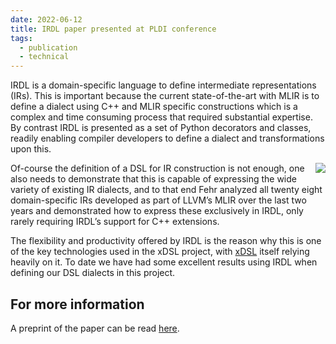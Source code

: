 ```yaml
---
date: 2022-06-12
title: IRDL paper presented at PLDI conference
tags:
  - publication
  - technical
---
```


IRDL is a domain-specific language to define intermediate representations (IRs).
This is important because the current state-of-the-art with MLIR is to define a
dialect using C++ and MLIR specific constructions which is a complex and time
consuming process that required substantial expertise. By contrast IRDL is
presented as a set of Python decorators and classes, readily enabling compiler
developers to define a dialect and transformations upon this.

<img src="https://grosser.science/static/2c333a6fc8c8e4a7fcac0b438b1a5da9/6218f/fehr-2022-irdl.webp" align="right">

Of-course the definition of a DSL for IR construction is not enough, one also
needs to demonstrate that this is capable of expressing the wide variety of
existing IR dialects, and to that end Fehr analyzed all twenty eight
domain-specific IRs developed as part of LLVM’s MLIR over the last two years and
demonstrated how to express these exclusively in IRDL, only rarely requiring
IRDL’s support for C++ extensions. 

The flexibility and productivity offered by IRDL is the reason why this is one
of the key technologies used in the xDSL project, with
[xDSL](https://github.com/xdslproject/xdsl) itself relying heavily on it. To
date we have had some excellent results using IRDL when defining our DSL
dialects in this project.

## For more information

A preprint of the paper can be read
[here](https://grosser.science/static/0c315060e8f3d8454de831910fbb6dd6/fehr-2022-irdl.pdf).
